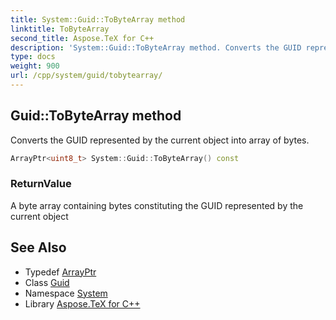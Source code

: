 ```yaml
---
title: System::Guid::ToByteArray method
linktitle: ToByteArray
second_title: Aspose.TeX for C++
description: 'System::Guid::ToByteArray method. Converts the GUID represented by the current object into array of bytes in C++.'
type: docs
weight: 900
url: /cpp/system/guid/tobytearray/
---
```

## Guid::ToByteArray method


Converts the GUID represented by the current object into array of bytes.

```cpp
ArrayPtr<uint8_t> System::Guid::ToByteArray() const
```


### ReturnValue

A byte array containing bytes constituting the GUID represented by the current object

## See Also

* Typedef [ArrayPtr](../../arrayptr/)
* Class [Guid](../)
* Namespace [System](../../)
* Library [Aspose.TeX for C++](../../../)

